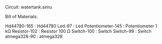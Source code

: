   Circuit: watertank.simu

  Bill of Materials:

  Hd44780-165 : Hd44780
  Led-97 : Led
  Potentiometer-145 : Potentiometer 
  1 kΩ Resistor-102 : Resistor 100 Ω 
  Switch-100 : Switch
  Switch-99 : Switch
  atmega328-90 :  atmega328
